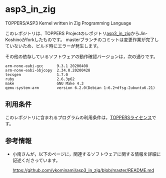 # asp3_in_zig
TOPPERS/ASP3 Kernel written in Zig Programming Language

このレポジトリは、TOPPERS Projectのレポジトリ[asp3_in_zig](https://github.com/toppers/asp3_in_zig)からJin-Koshinoがforkしたものです。
masterブランチのコミットは変更作業が完了していないため、ビルド時にエラーが発生します。

その他の依存しているソフトウェアの動作確認バージョンは，次の通りです。

    arm-none-eabi-gcc      9.3.1 20200408
    arm-none-eabi-objcopy  2.34.0.20200428
    tecsgen                1.7.0
    ruby                   2.6.3p62
    make                   GNU Make 4.3
    qemu-system-arm        version 6.2.0(Debian 1:6.2+dfsg-2ubuntu6.21)

## 利用条件

このレポジトリに含まれるプログラムの利用条件は，[TOPPERSライセンス](https://www.toppers.jp/license.html)です。

## 参考情報

- 小南さんが，以下のページに，関連するソフトウェアに関する情報を詳細に記述くださっています。

  https://github.com/ykominami/asp3_in_zig/blob/master/README.md
